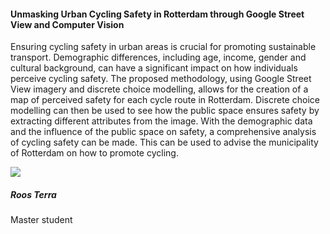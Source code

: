 <div class="row">
  <div class="col-sm-8">
    <h4 id="roos-terra">Unmasking Urban Cycling Safety in Rotterdam through Google Street View and Computer Vision</h4>
    <p>
      Ensuring cycling safety in urban areas is crucial for promoting sustainable transport. Demographic differences, including age, income, gender and cultural background, can have a significant impact on how individuals perceive cycling safety. The proposed methodology, using Google Street View imagery and discrete choice modelling, allows for the creation of a map of perceived safety for each cycle route in Rotterdam. Discrete choice modelling can then be used to see how the public space ensures safety by extracting different attributes from the image. With the demographic data and the influence of the public space on safety, a comprehensive analysis of cycling safety can be made. This can be used to advise the municipality of Rotterdam on how to promote cycling.
    </p>
  </div>

  <div class="col-sm-4">
    <div class="card contact-card">
      <div class="row g-0">
        <div class="col-sm-3">
          <!-- <a href="https://www.tudelft.nl/en/"> -->
            <img src="{{ 'assets/images/person.webp' | relative_url }}" class="contact-avatar">
          <!-- </a> -->
        </div>
        <div class="col-sm-9 gx-sm-3">
          <div class="card-body">
            <h5 class="card-title">Roos Terra</h5>
            <p class="card-text">
              Master student<br>
              <!-- <a href="mailto:mail@tudelft.nl">some.address@student.tudelft.nl</a> -->
            </p>
          </div>
        </div>
      </div>
    </div>
  </div>

</div>